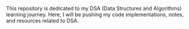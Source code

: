 This repository is dedicated to my DSA (Data Structures and Algorithms) learning journey. Here, I will be pushing my code implementations, notes, and resources related to DSA. 